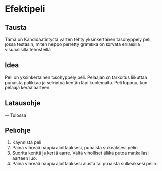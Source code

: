 # Efektipeli

## Tausta

Tämä on Kandidaatintyötä varten tehty yksinkertainen tasohyppely peli, jossa testasin, miten helppo piirretty grafiikka on korvata erilaisilla visuaalisilla tehosteilla

## Idea

Peli on yksinkertainen tasohyppely peli. Pelaajan on tarkoitus liikuttaa punaista palikkaa ja selviytyä kentän läpi kuolematta. Peli loppuu, kun pelaaja kerää aarteen.

## Latausohje

-- Tulossa

## Peliohje

1. Käynnistä peli
2. Paina vihreää nappia aloittaaksesi, punaista sulkeaksesi pelin
3. Suorita kenttä ja kerää aarre. Vältä viholliset äläkä putoa matkallasi aarteen luo.
4. Paina vihreää nappia aloittaaksesi alusta tai punaista sulkeaksesi pelin.

